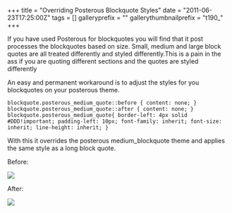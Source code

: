 +++
title = "Overriding Posterous Blockquote Styles"
date = "2011-06-23T17:25:00Z"
tags = []
galleryprefix = ""
gallerythumbnailprefix = "t190_"
+++

If you have used Posterous for blockquotes you will find that it post
processes the blockquotes based on size. Small, medium and large block
quotes are all treated differently and styled differently.This is a pain in
the ass if you are quoting different sections and the quotes are styled
differently

An easy and permanent workaround is to adjust the styles for you blockquotes
on your posterous theme.

    
    
    blockquote.posterous_medium_quote::before { content: none; }
    blockquote.posterous_medium_quote::after { content: none; }
    blockquote.posterous_medium_quote{ border-left: 4px solid #DDD!important; padding-left: 10px; font-family: inherit; font-size: inherit; line-height: inherit; }

With this it overrides the posterous medium_blockquote theme and applies the
same style as a long block quote.

Before:

![](/post/58288379/Posterous_-_Customizing_Biometric_Me.jpg)

After:

![](/post/58288379/Biometric_Privacy_Concerns_-_Biometric_Me.jpg)

